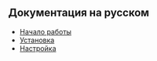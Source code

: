 ## Документация на русском

* [Начало работы](begin.md)
* [Установка](install.md)
* [Настройка](configure/main.md)